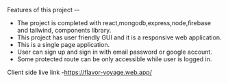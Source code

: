 Features of this project --
* The project is completed with react,mongodb,express,node,firebase and tailwind, components library.
* This project has user friendly GUI and it is a responsive web application.
* This is a single page application.
* User can sign up and sign in with email password or google account.
* Some protected route can be only accessible while user is logged in.


Client side live link -https://flavor-voyage.web.app/
